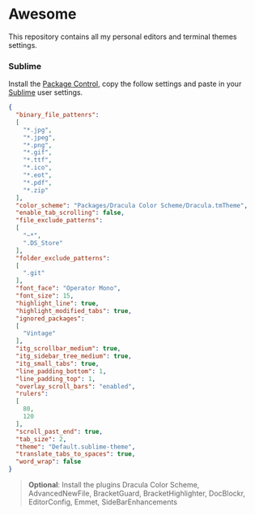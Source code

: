 # Awesome

This repository contains all my personal editors and terminal themes settings.

### Sublime

Install the [Package Control](https://packagecontrol.io/installation), copy the follow settings and paste in your [Sublime](https://sublimetext.com) user settings.

```json
{
  "binary_file_pattenrs":
  [
    "*.jpg",
    "*.jpeg",
    "*.png",
    "*.gif",
    "*.ttf",
    "*.ico",
    "*.eot",
    "*.pdf",
    "*.zip"
  ],
  "color_scheme": "Packages/Dracula Color Scheme/Dracula.tmTheme",
  "enable_tab_scrolling": false,
  "file_exclude_patterns":
  [
    "~*",
    ".DS_Store"
  ],
  "folder_exclude_patterns":
  [
    ".git"
  ],
  "font_face": "Operator Mono",
  "font_size": 15,
  "highlight_line": true,
  "highlight_modified_tabs": true,
  "ignored_packages":
  [
    "Vintage"
  ],
  "itg_scrollbar_medium": true,
  "itg_sidebar_tree_medium": true,
  "itg_small_tabs": true,
  "line_padding_bottom": 1,
  "line_padding_top": 1,
  "overlay_scroll_bars": "enabled",
  "rulers":
  [
    80,
    120
  ],
  "scroll_past_end": true,
  "tab_size": 2,
  "theme": "Default.sublime-theme",
  "translate_tabs_to_spaces": true,
  "word_wrap": false
}
```

> **Optional**: Install the plugins Dracula Color Scheme, AdvancedNewFile, BracketGuard, BracketHighlighter, DocBlockr, EditorConfig, Emmet, SideBarEnhancements
